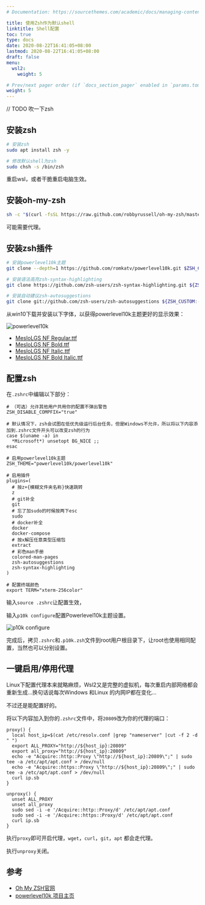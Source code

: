 ```yaml
---
# Documentation: https://sourcethemes.com/academic/docs/managing-content/

title: 使用Zsh作为默认shell
linktitle: Shell配置
toc: true
type: docs
date: 2020-08-22T16:41:05+08:00
lastmod: 2020-08-22T16:41:05+08:00
draft: false
menu:
  wsl2:
    weight: 5

# Prev/next pager order (if `docs_section_pager` enabled in `params.toml`)
weight: 5
---
```


// TODO 吹一下zsh

## 安装zsh

```bash
# 安装zsh
sudo apt install zsh -y

# 修改默认shell为zsh
sudo chsh -s /bin/zsh
```

重启wsl，或者干脆重启电脑生效。

## 安装oh-my-zsh

```bash
sh -c "$(curl -fsSL https://raw.github.com/robbyrussell/oh-my-zsh/master/tools/install.sh)"
```

可能需要代理。

## 安装zsh插件

```bash
# 安装powerlevel10k主题
git clone --depth=1 https://github.com/romkatv/powerlevel10k.git $ZSH_CUSTOM/themes/powerlevel10k

# 安装语法高亮zsh-syntax-highlighting
git clone https://github.com/zsh-users/zsh-syntax-highlighting.git ${ZSH_CUSTOM:-~/.oh-my-zsh/custom}/plugins/zsh-syntax-highlighting

# 安装自动建议zsh-autosuggestions
git clone git://github.com/zsh-users/zsh-autosuggestions ${ZSH_CUSTOM:-~/.oh-my-zsh/custom}/plugins/zsh-autosuggestions
```

从win10下载并安装以下字体，以获得powerlevel10k主题更好的显示效果：

![powerlevel10k](https://raw.githubusercontent.com/romkatv/powerlevel10k-media/master/prompt-styles-high-contrast.png)

- [MesloLGS NF Regular.ttf](https://github.com/romkatv/powerlevel10k-media/raw/master/MesloLGS%20NF%20Regular.ttf)
- [MesloLGS NF Bold.ttf](https://github.com/romkatv/powerlevel10k-media/raw/master/MesloLGS%20NF%20Bold.ttf)
- [MesloLGS NF Italic.ttf](https://github.com/romkatv/powerlevel10k-media/raw/master/MesloLGS%20NF%20Italic.ttf)
- [MesloLGS NF Bold Italic.ttf](https://github.com/romkatv/powerlevel10k-media/raw/master/MesloLGS%20NF%20Bold%20Italic.ttf)

## 配置zsh

在`.zshrc`中编辑以下部分：

```properties
# （可选）允许其他用户共用你的配置不弹出警告
ZSH_DISABLE_COMPFIX="true"

# 默认情况下，zsh会试图在低优先级运行后台任务，但是Windows不允许，所以将以下内容添加到.zshrc文件开头可以改变zsh的行为
case $(uname -a) in
  *Microsoft*) unsetopt BG_NICE ;;
esac

# 启用powerlevel10k主题
ZSH_THEME="powerlevel10k/powerlevel10k"

# 启用插件
plugins=(
  # 按z+{模糊文件夹名称}快速跳转
  z
  # git补全
  git
  # 忘了加sudo的时候按两下esc
  sudo
  # docker补全
  docker
  docker-compose
  # 按x解压任意类型压缩包
  extract
  # 彩色man手册
  colored-man-pages
  zsh-autosuggestions
  zsh-syntax-highlighting
)

# 配置终端颜色
export TERM="xterm-256color"
```

输入`source .zshrc`让配置生效，

输入`p10k configure`配置Powerlevel10k主题设置。

![p10k configure](https://raw.githubusercontent.com/romkatv/powerlevel10k-media/master/configuration-wizard.gif)

完成后，拷贝`.zshrc`和`.p10k.zsh`文件到root用户根目录下，让root也使用相同配置，当然也可以分别设置。

## 一键启用/停用代理

Linux下配置代理本来就略麻烦，Wsl2又是完整的虚拟机，每次重启内部网络都会重新生成...换句话说每次Windows 和Linux 的内网IP都在变化...

不过还是能配置好的。

将以下内容加入到你的`.zshrc`文件中，将`20809`改为你的代理的端口：

```shell
proxy() {
  local host_ip=$(cat /etc/resolv.conf |grep "nameserver" |cut -f 2 -d " ")
  export ALL_PROXY="http://${host_ip}:20809"
  export all_proxy="http://${host_ip}:20809"
  echo -e "Acquire::http::Proxy \"http://${host_ip}:20809\";" | sudo tee -a /etc/apt/apt.conf > /dev/null
  echo -e "Acquire::https::Proxy \"http://${host_ip}:20809\";" | sudo tee -a /etc/apt/apt.conf > /dev/null
  curl ip.sb
}

unproxy() {
  unset ALL_PROXY
  unset all_proxy
  sudo sed -i -e '/Acquire::http::Proxy/d' /etc/apt/apt.conf
  sudo sed -i -e '/Acquire::https::Proxy/d' /etc/apt/apt.conf
  curl ip.sb
}
```

执行`proxy`即可开启代理，`wget`，`curl`，`git`，`apt` 都会走代理。

执行`unproxy`关闭。

## 参考

- [Oh My ZSH官网](https://ohmyz.sh/)
- [powerlevel10k 项目主页](https://github.com/romkatv/powerlevel10k)

